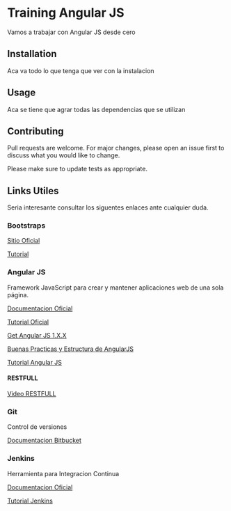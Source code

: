 # Training Angular JS

Vamos a trabajar con Angular JS desde cero

## Installation
Aca va todo lo que tenga que ver con la instalacion

## Usage
Aca se tiene que agrar todas las dependencias que se utilizan

## Contributing
Pull requests are welcome. For major changes, please open an issue first to discuss what you would like to change.

Please make sure to update tests as appropriate.

## Links Utiles
Seria interesante consultar los siguentes enlaces ante cualquier duda.

### Bootstraps

[Sitio Oficial](https://getbootstrap.com/)

[Tutorial](https://ajgallego.gitbooks.io/bootstrap-3/content/capitulo_rejilla.html)

### Angular JS

Framework JavaScript para crear y mantener aplicaciones web de una sola página.

[Documentacion Oficial](https://angularjs.org/)

[Tutorial Oficial](https://docs.angularjs.org/guide/introduction)

[Get Angular JS 1.X.X](https://code.angularjs.org/snapshot/docs/misc/started)

[Buenas Practicas y Estructura de AngularJS](https://scotch.io/tutorials/angularjs-best-practices-directory-structure)

[Tutorial Angular JS](https://www.w3schools.com/angular/)

#### RESTFULL

[Video RESTFULL](https://www.restapitutorial.com/lessons/whatisrest.html)

### Git

Control de versiones

[Documentacion Bitbucket](https://es.atlassian.com/git/tutorials/learn-git-with-bitbucket-cloud)

### Jenkins

Herramienta para Integracion Continua

[Documentacion Oficial](https://jenkins.io/doc/tutorials/)

[Tutorial Jenkins](https://www.tutorialspoint.com/jenkins/) 
